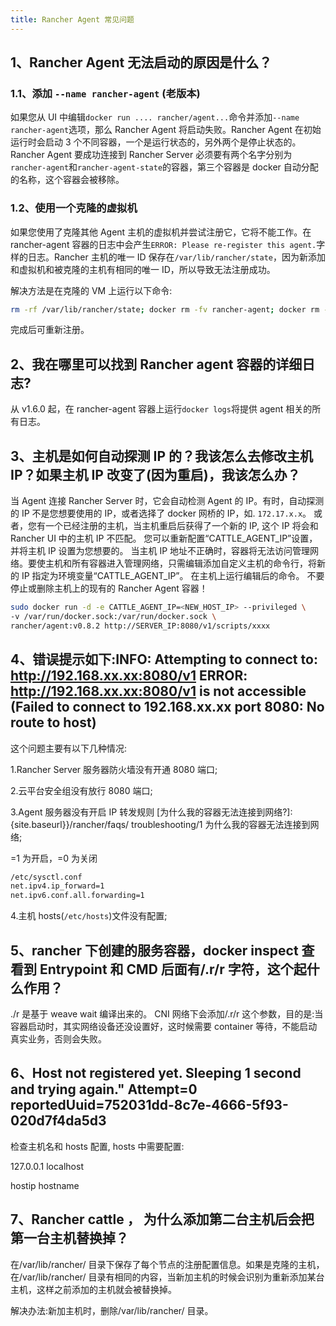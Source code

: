 ```yaml
---
title: Rancher Agent 常见问题
---
```


## 1、Rancher Agent 无法启动的原因是什么？

### 1.1、添加 `--name rancher-agent` (老版本)

如果您从 UI 中编辑`docker run .... rancher/agent...`命令并添加`--name rancher-agent`选项，那么 Rancher Agent 将启动失败。Rancher Agent 在初始运行时会启动 3 个不同容器，一个是运行状态的，另外两个是停止状态的。Rancher Agent 要成功连接到 Rancher Server 必须要有两个名字分别为`rancher-agent`和`rancher-agent-state`的容器，第三个容器是 docker 自动分配的名称，这个容器会被移除。

### 1.2、使用一个克隆的虚拟机

如果您使用了克隆其他 Agent 主机的虚拟机并尝试注册它，它将不能工作。在 rancher-agent 容器的日志中会产生`ERROR: Please re-register this agent.`字样的日志。Rancher 主机的唯一 ID 保存在`/var/lib/rancher/state`，因为新添加和虚拟机和被克隆的主机有相同的唯一 ID，所以导致无法注册成功。

解决方法是在克隆的 VM 上运行以下命令:

```bash
rm -rf /var/lib/rancher/state; docker rm -fv rancher-agent; docker rm -fv rancher-agent-state
```

完成后可重新注册。

## 2、我在哪里可以找到 Rancher agent 容器的详细日志?

从 v1.6.0 起，在 rancher-agent 容器上运行`docker logs`将提供 agent 相关的所有日志。

## 3、主机是如何自动探测 IP 的？我该怎么去修改主机 IP？如果主机 IP 改变了(因为重启)，我该怎么办？

当 Agent 连接 Rancher Server 时，它会自动检测 Agent 的 IP。有时，自动探测的 IP 不是您想要使用的 IP，或者选择了 docker 网桥的 IP，如. `172.17.x.x`。
或者，您有一个已经注册的主机，当主机重启后获得了一个新的 IP, 这个 IP 将会和 Rancher UI 中的主机 IP 不匹配。
您可以重新配置“CATTLE_AGENT_IP”设置，并将主机 IP 设置为您想要的。
当主机 IP 地址不正确时，容器将无法访问管理网络。要使主机和所有容器进入管理网络，只需编辑添加自定义主机的命令行，将新的 IP 指定为环境变量“CATTLE_AGENT_IP”。 在主机上运行编辑后的命令。 不要停止或删除主机上的现有的 Rancher Agent 容器！

```bash
sudo docker run -d -e CATTLE_AGENT_IP=<NEW_HOST_IP> --privileged \
-v /var/run/docker.sock:/var/run/docker.sock \
rancher/agent:v0.8.2 http://SERVER_IP:8080/v1/scripts/xxxx
```

## 4、错误提示如下:INFO: Attempting to connect to: http://192.168.xx.xx:8080/v1 ERROR: http://192.168.xx.xx:8080/v1 is not accessible (Failed to connect to 192.168.xx.xx port 8080: No route to host)

这个问题主要有以下几种情况:

1.Rancher Server 服务器防火墙没有开通 8080 端口;

2.云平台安全组没有放行 8080 端口;

3.Agent 服务器没有开启 IP 转发规则 [为什么我的容器无法连接到网络?]:{site.baseurl}}/rancher/faqs/
troubleshooting/1 为什么我的容器无法连接到网络;

=1 为开启，=0 为关闭

```bash
/etc/sysctl.conf
net.ipv4.ip_forward=1
net.ipv6.conf.all.forwarding=1
```

4.主机 hosts(`/etc/hosts`)文件没有配置;

## 5、rancher 下创建的服务容器，docker inspect 查看到 Entrypoint 和 CMD 后面有/.r/r 字符，这个起什么作用？

./r 是基于 weave wait 编译出来的。
CNI 网络下会添加/.r/r 这个参数，目的是:当容器启动时，其实网络设备还没设置好，这时候需要 container 等待，不能启动真实业务，否则会失败。

## 6、Host not registered yet. Sleeping 1 second and trying again." Attempt=0 reportedUuid=752031dd-8c7e-4666-5f93-020d7f4da5d3

检查主机名和 hosts 配置, hosts 中需要配置:

127.0.0.1 localhost

hostip hostname

## 7、Rancher cattle ， 为什么添加第二台主机后会把第一台主机替换掉？

在/var/lib/rancher/ 目录下保存了每个节点的注册配置信息。如果是克隆的主机，在/var/lib/rancher/ 目录有相同的内容，当新加主机的时候会识别为重新添加某台主机，这样之前添加的主机就会被替换掉。

解决办法:新加主机时，删除/var/lib/rancher/ 目录。
